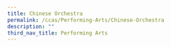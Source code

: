 ```yaml
---
title: Chinese Orchestra
permalink: /ccas/Performing-Arts/Chinese-Orchestra
description: ""
third_nav_title: Performing Arts
---
```

